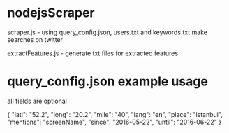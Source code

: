 # nodejsScraper

scraper.js - using query_config.json, users.txt and keywords.txt make searches on twitter

extractFeatures.js - generate txt files for extracted features

# query_config.json example usage
all fields are optional

{
  "lati": "52.2",
  "long": "20.2",
  "mile": "40",
  "lang": "en",
  "place": "istanbul",
  "mentions": "screenName",
  "since": "2016-05-22",
  "until": "2016-06-22"
}
